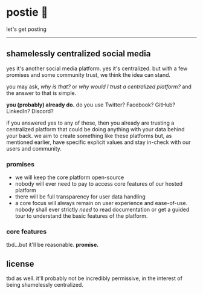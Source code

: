 # postie 📝

let's get posting

---

## shamelessly centralized social media

yes it's another social media platform. yes it's centralized. but with a few promises and some community trust, we think the idea can stand.

you may ask, _why is that?_ or _why would I trust a centralized platform?_ and the answer to that is simple.

**you (probably) already do.** do you use Twitter? Facebook? GitHub? LinkedIn? Discord?

if you answered yes to any of these, then you already are trusting a centralized platform that could be doing anything with your data behind your back. we aim to create something like these platforms but, as mentioned earlier, have specific explicit values and stay in-check with our users and community.

### promises

- we will keep the core platform open-source
- nobody will ever need to pay to access core features of our hosted platform
- there will be full transparency for user data handling
- a core focus will always remain on user experience and ease-of-use.
  nobody shall ever strictly _need_ to read documentation or get a guided tour to understand the basic features of the platform.

### core features

tbd...but it'll be reasonable. **promise.**

## license

tbd as well. it'll probably not be incredibly permissive, in the interest of being shamelessly centralized.
